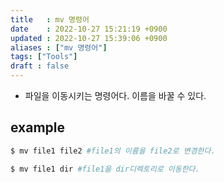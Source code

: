 ```yaml
---
title   : mv 명령어
date    : 2022-10-27 15:21:19 +0900
updated : 2022-10-27 15:39:06 +0900
aliases : ["mv 명령어"]
tags: ["Tools"]
draft : false
---
```


- 파일을 이동시키는 명령어다. 이름을 바꿀 수 있다.

## example
```bash
$ mv file1 file2 #file1의 이름을 file2로 변경한다.

$ mv file1 dir #file1을 dir디렉토리로 이동한다.
```
